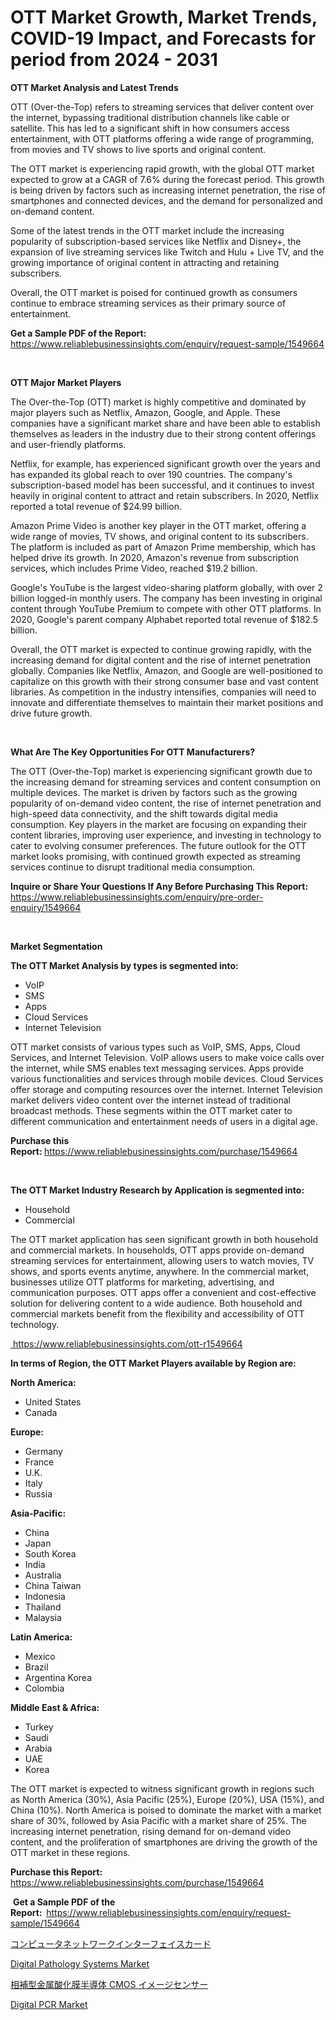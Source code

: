<p><h1>OTT Market Growth, Market Trends, COVID-19 Impact, and Forecasts for period from 2024 - 2031</h1></p><p><strong>OTT Market Analysis and Latest Trends</strong></p>
<p><p>OTT (Over-the-Top) refers to streaming services that deliver content over the internet, bypassing traditional distribution channels like cable or satellite. This has led to a significant shift in how consumers access entertainment, with OTT platforms offering a wide range of programming, from movies and TV shows to live sports and original content.</p><p>The OTT market is experiencing rapid growth, with the global OTT market expected to grow at a CAGR of 7.6% during the forecast period. This growth is being driven by factors such as increasing internet penetration, the rise of smartphones and connected devices, and the demand for personalized and on-demand content.</p><p>Some of the latest trends in the OTT market include the increasing popularity of subscription-based services like Netflix and Disney+, the expansion of live streaming services like Twitch and Hulu + Live TV, and the growing importance of original content in attracting and retaining subscribers.</p><p>Overall, the OTT market is poised for continued growth as consumers continue to embrace streaming services as their primary source of entertainment.</p></p>
<p><strong>Get a Sample PDF of the Report:&nbsp;</strong> <a href="https://www.reliablebusinessinsights.com/enquiry/request-sample/1549664">https://www.reliablebusinessinsights.com/enquiry/request-sample/1549664</a></p>
<p>&nbsp;</p>
<p><strong>OTT Major Market Players</strong></p>
<p><p>The Over-the-Top (OTT) market is highly competitive and dominated by major players such as Netflix, Amazon, Google, and Apple. These companies have a significant market share and have been able to establish themselves as leaders in the industry due to their strong content offerings and user-friendly platforms.</p><p>Netflix, for example, has experienced significant growth over the years and has expanded its global reach to over 190 countries. The company's subscription-based model has been successful, and it continues to invest heavily in original content to attract and retain subscribers. In 2020, Netflix reported a total revenue of $24.99 billion.</p><p>Amazon Prime Video is another key player in the OTT market, offering a wide range of movies, TV shows, and original content to its subscribers. The platform is included as part of Amazon Prime membership, which has helped drive its growth. In 2020, Amazon's revenue from subscription services, which includes Prime Video, reached $19.2 billion.</p><p>Google's YouTube is the largest video-sharing platform globally, with over 2 billion logged-in monthly users. The company has been investing in original content through YouTube Premium to compete with other OTT platforms. In 2020, Google's parent company Alphabet reported total revenue of $182.5 billion.</p><p>Overall, the OTT market is expected to continue growing rapidly, with the increasing demand for digital content and the rise of internet penetration globally. Companies like Netflix, Amazon, and Google are well-positioned to capitalize on this growth with their strong consumer base and vast content libraries. As competition in the industry intensifies, companies will need to innovate and differentiate themselves to maintain their market positions and drive future growth.</p></p>
<p>&nbsp;</p>
<p><strong>What Are The Key Opportunities For OTT Manufacturers?</strong></p>
<p><p>The OTT (Over-the-Top) market is experiencing significant growth due to the increasing demand for streaming services and content consumption on multiple devices. The market is driven by factors such as the growing popularity of on-demand video content, the rise of internet penetration and high-speed data connectivity, and the shift towards digital media consumption. Key players in the market are focusing on expanding their content libraries, improving user experience, and investing in technology to cater to evolving consumer preferences. The future outlook for the OTT market looks promising, with continued growth expected as streaming services continue to disrupt traditional media consumption.</p></p>
<p><strong>Inquire or Share Your Questions If Any Before Purchasing This Report:</strong> <a href="https://www.reliablebusinessinsights.com/enquiry/pre-order-enquiry/1549664">https://www.reliablebusinessinsights.com/enquiry/pre-order-enquiry/1549664</a></p>
<p>&nbsp;</p>
<p><strong>Market Segmentation</strong></p>
<p><strong>The OTT Market Analysis by types is segmented into:</strong></p>
<p><ul><li>VoIP</li><li>SMS</li><li>Apps</li><li>Cloud Services</li><li>Internet Television</li></ul></p>
<p><p>OTT market consists of various types such as VoIP, SMS, Apps, Cloud Services, and Internet Television. VoIP allows users to make voice calls over the internet, while SMS enables text messaging services. Apps provide various functionalities and services through mobile devices. Cloud Services offer storage and computing resources over the internet. Internet Television market delivers video content over the internet instead of traditional broadcast methods. These segments within the OTT market cater to different communication and entertainment needs of users in a digital age.</p></p>
<p><strong>Purchase this Report:&nbsp;</strong><a href="https://www.reliablebusinessinsights.com/purchase/1549664">https://www.reliablebusinessinsights.com/purchase/1549664</a></p>
<p>&nbsp;</p>
<p><strong>The OTT Market Industry Research by Application is segmented into:</strong></p>
<p><ul><li>Household</li><li>Commercial</li></ul></p>
<p><p>The OTT market application has seen significant growth in both household and commercial markets. In households, OTT apps provide on-demand streaming services for entertainment, allowing users to watch movies, TV shows, and sports events anytime, anywhere. In the commercial market, businesses utilize OTT platforms for marketing, advertising, and communication purposes. OTT apps offer a convenient and cost-effective solution for delivering content to a wide audience. Both household and commercial markets benefit from the flexibility and accessibility of OTT technology.</p></p>
<p><a href="https://www.reliablebusinessinsights.com/ott-r1549664">&nbsp;https://www.reliablebusinessinsights.com/ott-r1549664</a></p>
<p><strong>In terms of Region, the OTT Market Players available by Region are:</strong></p>
<p>
    <p> <strong> North America: </strong>
        <ul>
            <li>United States</li>
            <li>Canada</li>
        </ul>
        </p> 
    <p> <strong> Europe: </strong>
        <ul>
            <li>Germany</li>
            <li>France</li>
            <li>U.K.</li>
            <li>Italy</li>
            <li>Russia</li>
        </ul>
        </p> 
    <p> <strong> Asia-Pacific: </strong>
        <ul>
            <li>China</li>
            <li>Japan</li>
            <li>South Korea</li>
            <li>India</li>
            <li>Australia</li>
            <li>China Taiwan</li>
            <li>Indonesia</li>
            <li>Thailand</li>
            <li>Malaysia</li>
        </ul>
        </p> 
    <p> <strong> Latin America: </strong>
        <ul>
            <li>Mexico</li>
            <li>Brazil</li>
            <li>Argentina Korea</li>
            <li>Colombia</li>
        </ul>
        </p> 
    <p> <strong> Middle East & Africa: </strong>
        <ul>
            <li>Turkey</li>
            <li>Saudi</li>
            <li>Arabia</li>
            <li>UAE</li>
            <li>Korea</li>
        </ul>
    </p>
    </p>
<p><p>The OTT market is expected to witness significant growth in regions such as North America (30%), Asia Pacific (25%), Europe (20%), USA (15%), and China (10%). North America is poised to dominate the market with a market share of 30%, followed by Asia Pacific with a market share of 25%. The increasing internet penetration, rising demand for on-demand video content, and the proliferation of smartphones are driving the growth of the OTT market in these regions.</p></p>
<p><strong>Purchase this Report: </strong><a href="https://www.reliablebusinessinsights.com/purchase/1549664">https://www.reliablebusinessinsights.com/purchase/1549664</a></p>
<p>&nbsp;<strong>Get a Sample PDF of the Report:&nbsp;&nbsp;</strong><a href="https://www.reliablebusinessinsights.com/enquiry/request-sample/1549664">https://www.reliablebusinessinsights.com/enquiry/request-sample/1549664</a></p>
<p><strong></strong></p>
<p><p><a href="https://github.com/charm854/Market-Research-Report-List-2/blob/main/2430434179865.md">コンピュータネットワークインターフェイスカード</a></p><p><a href="https://github.com/Airanohannonzb68e5pb53oc1/Market-Research-Report-List-3/blob/main/digital-pathology-systems-market.md">Digital Pathology Systems Market</a></p><p><a href="https://github.com/MacyOrn/Market-Research-Report-List-1/blob/main/6956766179866.md">相補型金属酸化膜半導体 CMOS イメージセンサー</a></p><p><a href="https://github.com/DarrenSipes1990/Market-Research-Report-List-1/blob/main/digital-pcr-market.md">Digital PCR Market</a></p></p>